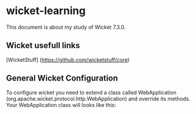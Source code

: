 # wicket-learning
This document is about my study of Wicket 7.3.0.

## Wicket usefull links

[WicketStuff] (https://github.com/wicketstuff/core)

## General Wicket Configuration
To configure wicket you need to extend a class called WebApplication (org.apache.wicket.protocol.http.WebApplication) and override its methods. Your WebApplication class will looks like this:
		
		
		
		
	
